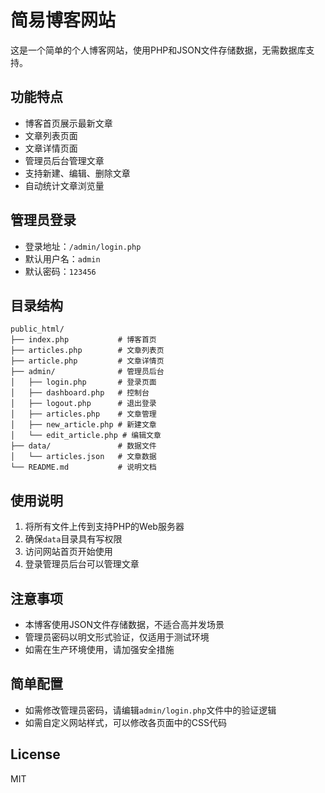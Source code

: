 # 简易博客网站

这是一个简单的个人博客网站，使用PHP和JSON文件存储数据，无需数据库支持。

## 功能特点

- 博客首页展示最新文章
- 文章列表页面
- 文章详情页面
- 管理员后台管理文章
- 支持新建、编辑、删除文章
- 自动统计文章浏览量

## 管理员登录

- 登录地址：`/admin/login.php`
- 默认用户名：`admin`
- 默认密码：`123456`

## 目录结构

```
public_html/
├── index.php           # 博客首页
├── articles.php        # 文章列表页
├── article.php         # 文章详情页
├── admin/              # 管理员后台
│   ├── login.php       # 登录页面
│   ├── dashboard.php   # 控制台
│   ├── logout.php      # 退出登录
│   ├── articles.php    # 文章管理
│   ├── new_article.php # 新建文章
│   └── edit_article.php # 编辑文章
├── data/               # 数据文件
│   └── articles.json   # 文章数据
└── README.md           # 说明文档
```

## 使用说明

1. 将所有文件上传到支持PHP的Web服务器
2. 确保`data`目录具有写权限
3. 访问网站首页开始使用
4. 登录管理员后台可以管理文章

## 注意事项

- 本博客使用JSON文件存储数据，不适合高并发场景
- 管理员密码以明文形式验证，仅适用于测试环境
- 如需在生产环境使用，请加强安全措施

## 简单配置

- 如需修改管理员密码，请编辑`admin/login.php`文件中的验证逻辑
- 如需自定义网站样式，可以修改各页面中的CSS代码

## License

MIT